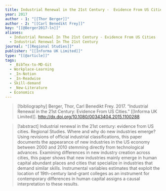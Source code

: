 ```yaml
---
title: Industrial Renewal in the 21st Century -  Evidence From US Cities
year: 2017
author - 1: "[[Thor Berger]]"
author - 2: "[[Carl Benedikt Frey]]"
key: "[[@Berger2017-ln]]"
aliases:
  - Industrial Renewal In The 21st Century - Evidence From US Cities
  - Industrial Renewal In The 21st Century
journal: "[[Regional Studies]]"
publisher: "[[Informa UK Limited]]"
type: "[[@article]]"
tags:
  - _BibTex-to-MD-Git
  - Workplace-Learning
  - _In-Notion
  - _In-Readwise
  - Skill-demand
  - _New-Literature
  - Economics
---
```


> [!bibliography]
> Berger, Thor, Carl Benedikt Frey. 2017. “Industrial Renewal in the 21st Century: Evidence From US Cities.” [[Informa UK Limited]]. http://dx.doi.org/10.1080/00343404.2015.1100288

> [!abstract]
> Industrial renewal in the 21st century: evidence from US cities. Regional Studies. Where and why do new industries emerge? Using revisions of official industrial classifications, this paper documents the appearance of new industries in the US economy between 2000 and 2010 stemming directly from technological advances. Examining differences in new industry creation across cities, this paper shows that new industries mainly emerge in human capital abundant places and cities that specialize in industries that demand similar skills. Instrumental variables estimates that exploit the location of 19th-century land-grant colleges as an instrument for contemporary differences in human capital assigns a causal interpretation to these results.